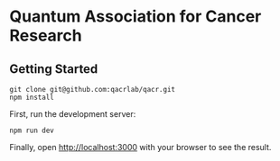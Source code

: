 # Quantum Association for Cancer Research

## Getting Started
```shell
git clone git@github.com:qacrlab/qacr.git
npm install
```

First, run the development server:
```shell
npm run dev
```

Finally, open [http://localhost:3000](http://localhost:3000) with your browser to see the result.